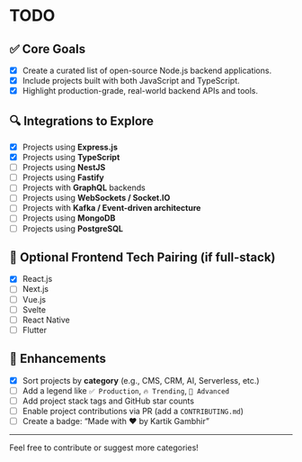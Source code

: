 # TODO

## ✅ Core Goals

- [x] Create a curated list of open-source Node.js backend applications.
- [x] Include projects built with both JavaScript and TypeScript.
- [x] Highlight production-grade, real-world backend APIs and tools.

## 🔍 Integrations to Explore

- [x] Projects using **Express.js**
- [x] Projects using **TypeScript**
- [ ] Projects using **NestJS**
- [ ] Projects using **Fastify**
- [ ] Projects with **GraphQL** backends
- [ ] Projects using **WebSockets / Socket.IO**
- [ ] Projects with **Kafka / Event-driven architecture**
- [ ] Projects using **MongoDB**
- [ ] Projects using **PostgreSQL**

## 🔌 Optional Frontend Tech Pairing (if full-stack)

- [x] React.js
- [ ] Next.js
- [ ] Vue.js
- [ ] Svelte
- [ ] React Native
- [ ] Flutter

## 🧠 Enhancements

- [x] Sort projects by **category** (e.g., CMS, CRM, AI, Serverless, etc.)
- [ ] Add a legend like `✅ Production`, `🔥 Trending`, `🚀 Advanced`
- [ ] Add project stack tags and GitHub star counts
- [ ] Enable project contributions via PR (add a `CONTRIBUTING.md`)
- [ ] Create a badge: “Made with ❤️ by Kartik Gambhir”

---

Feel free to contribute or suggest more categories!
